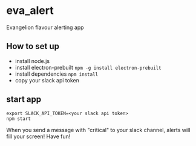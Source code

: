 # eva_alert
Evangelion flavour alerting app

## How to set up
* install node.js
* install electron-prebuilt
  `npm -g install electron-prebuilt`
* install dependencies
  `npm install`
* copy your slack api token

## start app
  ```
  export SLACK_API_TOKEN=<your slack api token>
  npm start
  ```

When you send a message with "critical" to your slack channel, alerts will fill your screen!
Have fun!
